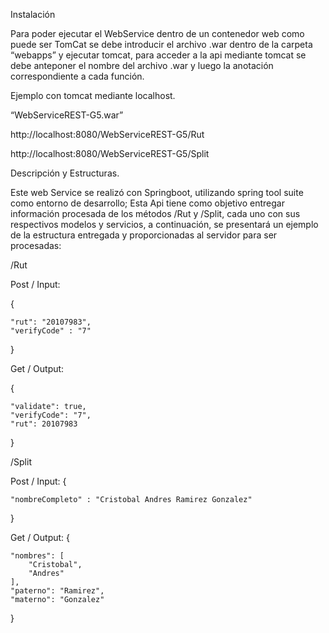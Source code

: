 Instalación

Para poder ejecutar el WebService dentro de un contenedor web como puede ser TomCat se debe introducir el archivo .war dentro de la carpeta “webapps” y ejecutar tomcat, para acceder a la api mediante tomcat se debe anteponer el nombre del archivo .war y luego la anotación correspondiente a cada función. 

Ejemplo con tomcat mediante localhost.

“WebServiceREST-G5.war”

http://localhost:8080/WebServiceREST-G5/Rut

http://localhost:8080/WebServiceREST-G5/Split


Descripción y Estructuras.


Este web Service se realizó con Springboot, utilizando spring tool suite como entorno de desarrollo; Esta Api tiene como objetivo entregar información procesada de los métodos /Rut y /Split, cada uno con sus respectivos modelos y servicios, a continuación, se presentará un ejemplo de la estructura entregada y proporcionadas al servidor para ser procesadas:

/Rut

Post / Input: 

{

    "rut": "20107983",
    "verifyCode" : "7"
}


Get / Output:

{

    "validate": true,
    "verifyCode": "7",
    "rut": 20107983
}

/Split 

Post / Input: 
{

    "nombreCompleto" : "Cristobal Andres Ramirez Gonzalez"
}

Get / Output:
{

    "nombres": [
        "Cristobal",
        "Andres"
    ],
    "paterno": "Ramirez",
    "materno": "Gonzalez"
}
